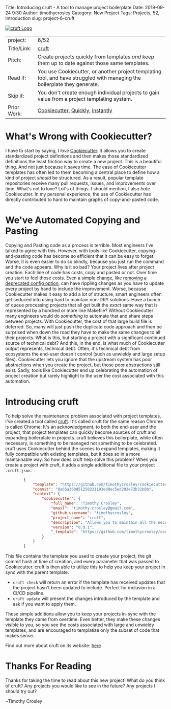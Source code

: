 Title: Introducing cruft - A tool to manage project boilerplate
Date: 2019-09-24 9:30
Author: timothycrosley
Category: New Project
Tags: Projects, 52, Introduction
slug: project-6-cruft

[![cruft Logo](https://raw.githubusercontent.com/timothycrosley/cruft/master/art/logo_large.png)](https://timothycrosley.github.io/cruft/)

| | |
| ------------| -----------------------------------------------------------------------------------------------------------------------------------------------------------------------|
| project: | 6/52 |
| Title/Link: | [cruft](https://timothycrosley.github.io/cruft/) |
| Pitch: | Create projects quickly from templates *and* keep them up to date against those same templates. |
| Read if: | You use Cookiecutter, or another project templating tool, and have struggled with managing the boilerplate they generate. |
| Skip if: | You don't create enough individual projects to gain value from a project templating system. |
| Prior Work: | [Cookiecutter](https://cookiecutter.readthedocs.io/en/latest/), [Quickly](https://www.youtube.com/watch?v=9EctXzH2dss), [instantly](https://github.com/timothycrosley/instantly) |

# What's Wrong with Cookiecutter?

I have to start by saying, I *love* [Cookiecutter](https://cookiecutter.readthedocs.io/en/latest/). It allows you to create standardized project definitions and then makes those standardized definitions the least friction way to create a new project.
This is a beautiful thing. And not just because it saves time. The ease of Cookiecutter templates has often led to them becoming a central place to define how a kind of project *should* be structured.
As a result, popular template repositories receive many pull requests, issues, and improvements over time. What's not to love? Lot's of things. I should mention, I also *hate* Cookiecutter. In my personal experience, the use of Cookiecutter has directly contributed to hard to maintain graphs of copy-and-pasted code.

# We've Automated Copying and Pasting

Copying and Pasting code as a process is terrible. Most engineers I've talked to agree with this. However, with tools like Cookiecutter, copying-and-pasting code has become so efficient that it can be easy to forget.
Worse, it is even easier to do so blindly, because you just run the command and the code appears. Why is it so bad? Your project lives after project creation.  Each line of code has costs, copy and pasted or not. Over time you start to feel those costs. Even a simple change, like [removing a deprecated config option](https://github.com/timothycrosley/cookiecutter-python/commit/8a65a360d51250221193ed0ec5ed292e72b32b0b),
can have rippling changes as you have to update every project by hand to include the improvement. Worse, because Cookiecutter makes it easy to add a lot of structure, smart engineers often get seduced
into using hard to maintain non-DRY solutions. Have a bunch of queue processing projects that all get built the *exact* same way that is represented by a hundred or more line Makefile? Without Cookiecutter
many engineers would do *something* to automate that and share steps between projects. With Cookiecutter, the cost of that large build file is deferred. So, many will just push the duplicate code approach and then be surprised when down the
road they have to make the same changes to all their projects. What is this, but starting a project with a significant continued source of technical debt? And this, in the end, is what much of Cookiecutter output
represents, technical debt. Often, it's technical debt from ecosystems the end-user doesn't control (such as unwieldy and large setup files). Cookiecutter lets you ignore that the upstream system has poor abstractions when you create the project, but those poor abstractions still exist. Sadly, tools like Cookiecutter end up celebrating the automation of project creation but rarely
highlight to the user the cost associated with this automation.

# Introducing cruft
To help solve the maintenance problem associated with project templates, I've created a tool called [cruft](https://timothycrosley.github.io/cruft/). It's called cruft for the same reason Chrome is called Chrome:
It's an acknowledgment, to both the end-user and the project, that project templates can quickly become sources of cruft and expanding boilerplate in projects. cruft believes this boilerplate, while often
necessary, is something to be managed not something to be celebrated. cruft uses Cookiecutter behind the scenes to expand templates, making it fully compatible with existing templates, but it does so in a more maintainable way.
So how does cruft help solve this problem? When you create a project with cruft, it adds a single additional file to your project `.cruft.json`:

```json
        {
            "template": "https://github.com/timothycrosley/cookiecutter-python",
            "commit": "8a65a360d51250221193ed0ec5ed292e72b32b0b",
            "context": {
                "cookiecutter": {
                    "full_name": "Timothy Crosley",
                    "email": "timothy.crosley@gmail.com",
                    "github_username": "timothycrosley",
                    "project_name": "cruft",
                    "description": "Allows you to maintain all the necessary cruft for packaging and building projects separate from the code you intentionally write. Built on-top of CookieCutter.",
                    "version": "0.0.1",
                    "_template": "https://github.com/timothycrosley/cookiecutter-python"
                }
            }
        }
```

This file contains the template you used to create your project, the git commit hash at time of creation, and every parameter that was passed to Cookiecutter.
cruft is then able to utilize this to help you keep your project in sync with the parent template.

- `cruft check` will return an error if the template has received updates that the project hasn't been updated to include. Perfect for inclusion in a CI/CD pipeline.
- `cruft update` will present the changes introduced by the template and ask if you want to apply them.

These simple additions allow you to keep your projects in-sync with the template they came from overtime. Even better, they make these changes visible to you, so you see the costs associated
with large and unwieldy templates, and are encouraged to templatize only the subset of code that makes sense.

Find out more about cruft on its website: [here](https://timothycrosley.github.io/cruft/)

# Thanks For Reading

Thanks for taking the time to read about this new project!
What do you think of cruft? Any projects you would like to see in the future? Any projects I should try out?

~Timothy Crosley
